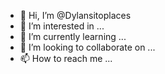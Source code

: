 - 👋 Hi, I’m @Dylansitoplaces
- 👀 I’m interested in ...
- 🌱 I’m currently learning ...
- 💞️ I’m looking to collaborate on ...
- 📫 How to reach me ...

<!---
hi im dylansitoDylansitoplaces/Dylansitoplaces is a ✨ special ✨ repository because its `README.md` (this file) appears on your GitHub profile.
You can click the Preview link to take a look at your changes.
--->
